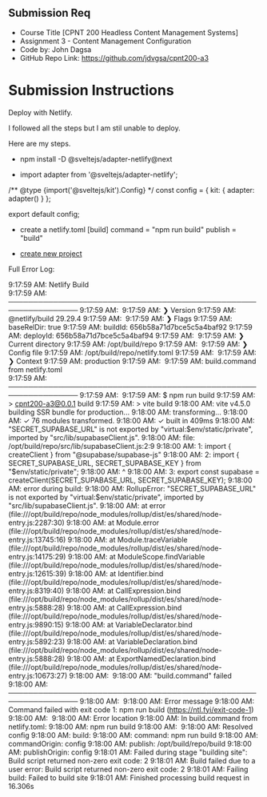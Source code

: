 ## Submission Req

- Course Title [CPNT 200 Headless Content Management Systems]
- Assignment 3 - Content Management Configuration
- Code by: John Dagsa
- GitHub Repo Link: https://github.com/jdvgsa/cpnt200-a3

# Submission Instructions

Deploy with Netlify.

I followed all the steps but I am stil unable to deploy.

Here are my steps.

- npm install -D @sveltejs/adapter-netlify@next

- import adapter from '@sveltejs/adapter-netlify';

/** @type {import('@sveltejs/kit').Config} */
const config = {
	kit: {
		adapter: adapter()
	}
};

export default config;

- create a netlify.toml
[build]
  command = "npm run build"
  publish = "build"

- [create new project](https://docs.netlify.com/welcome/add-new-site/)

Full Error Log:

9:17:59 AM: Netlify Build                                                 
9:17:59 AM: ────────────────────────────────────────────────────────────────
9:17:59 AM: ​
9:17:59 AM: ❯ Version
9:17:59 AM:   @netlify/build 29.29.4
9:17:59 AM: ​
9:17:59 AM: ❯ Flags
9:17:59 AM:   baseRelDir: true
9:17:59 AM:   buildId: 656b58a71d7bce5c5a4baf92
9:17:59 AM:   deployId: 656b58a71d7bce5c5a4baf94
9:17:59 AM: ​
9:17:59 AM: ❯ Current directory
9:17:59 AM:   /opt/build/repo
9:17:59 AM: ​
9:17:59 AM: ❯ Config file
9:17:59 AM:   /opt/build/repo/netlify.toml
9:17:59 AM: ​
9:17:59 AM: ❯ Context
9:17:59 AM:   production
9:17:59 AM: ​
9:17:59 AM: build.command from netlify.toml                               
9:17:59 AM: ────────────────────────────────────────────────────────────────
9:17:59 AM: ​
9:17:59 AM: $ npm run build
9:17:59 AM: > cpnt200-a3@0.0.1 build
9:17:59 AM: > vite build
9:18:00 AM: vite v4.5.0 building SSR bundle for production...
9:18:00 AM: transforming...
9:18:00 AM: ✓ 76 modules transformed.
9:18:00 AM: ✓ built in 409ms
9:18:00 AM: "SECRET_SUPABASE_URL" is not exported by "virtual:$env/static/private", imported by "src/lib/supabaseClient.js".
9:18:00 AM: file: /opt/build/repo/src/lib/supabaseClient.js:2:9
9:18:00 AM: 1: import { createClient } from "@supabase/supabase-js"
9:18:00 AM: 2: import { SECRET_SUPABASE_URL, SECRET_SUPABASE_KEY } from "$env/static/private";
9:18:00 AM:             ^
9:18:00 AM: 3: export const supabase = createClient(SECRET_SUPABASE_URL, SECRET_SUPABASE_KEY);
9:18:00 AM: error during build:
9:18:00 AM: RollupError: "SECRET_SUPABASE_URL" is not exported by "virtual:$env/static/private", imported by "src/lib/supabaseClient.js".
9:18:00 AM:     at error (file:///opt/build/repo/node_modules/rollup/dist/es/shared/node-entry.js:2287:30)
9:18:00 AM:     at Module.error (file:///opt/build/repo/node_modules/rollup/dist/es/shared/node-entry.js:13745:16)
9:18:00 AM:     at Module.traceVariable (file:///opt/build/repo/node_modules/rollup/dist/es/shared/node-entry.js:14175:29)
9:18:00 AM:     at ModuleScope.findVariable (file:///opt/build/repo/node_modules/rollup/dist/es/shared/node-entry.js:12615:39)
9:18:00 AM:     at Identifier.bind (file:///opt/build/repo/node_modules/rollup/dist/es/shared/node-entry.js:8319:40)
9:18:00 AM:     at CallExpression.bind (file:///opt/build/repo/node_modules/rollup/dist/es/shared/node-entry.js:5888:28)
9:18:00 AM:     at CallExpression.bind (file:///opt/build/repo/node_modules/rollup/dist/es/shared/node-entry.js:9890:15)
9:18:00 AM:     at VariableDeclarator.bind (file:///opt/build/repo/node_modules/rollup/dist/es/shared/node-entry.js:5892:23)
9:18:00 AM:     at VariableDeclaration.bind (file:///opt/build/repo/node_modules/rollup/dist/es/shared/node-entry.js:5888:28)
9:18:00 AM:     at ExportNamedDeclaration.bind (file:///opt/build/repo/node_modules/rollup/dist/es/shared/node-entry.js:10673:27)
9:18:00 AM: ​
9:18:00 AM: "build.command" failed                                        
9:18:00 AM: ────────────────────────────────────────────────────────────────
9:18:00 AM: ​
9:18:00 AM:   Error message
9:18:00 AM:   Command failed with exit code 1: npm run build (https://ntl.fyi/exit-code-1)
9:18:00 AM: ​
9:18:00 AM:   Error location
9:18:00 AM:   In build.command from netlify.toml:
9:18:00 AM:   npm run build
9:18:00 AM: ​
9:18:00 AM:   Resolved config
9:18:00 AM:   build:
9:18:00 AM:     command: npm run build
9:18:00 AM:     commandOrigin: config
9:18:00 AM:     publish: /opt/build/repo/build
9:18:00 AM:     publishOrigin: config
9:18:01 AM: Failed during stage "building site": Build script returned non-zero exit code: 2
9:18:01 AM: Build failed due to a user error: Build script returned non-zero exit code: 2
9:18:01 AM: Failing build: Failed to build site
9:18:01 AM: Finished processing build request in 16.306s